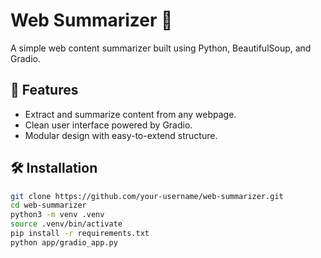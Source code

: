 # Web Summarizer 📝

A simple web content summarizer built using Python, BeautifulSoup, and Gradio.

## 🔧 Features
- Extract and summarize content from any webpage.
- Clean user interface powered by Gradio.
- Modular design with easy-to-extend structure.

## 🛠️ Installation

```bash
git clone https://github.com/your-username/web-summarizer.git
cd web-summarizer
python3 -m venv .venv
source .venv/bin/activate
pip install -r requirements.txt
python app/gradio_app.py

